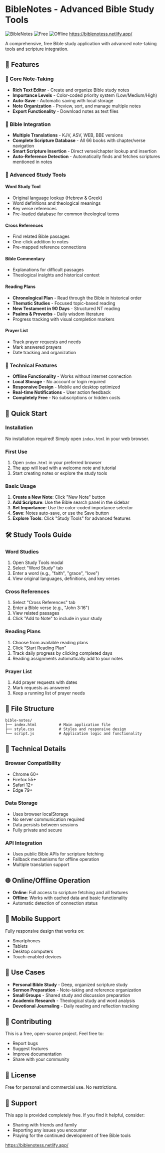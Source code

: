 # BibleNotes - Advanced Bible Study Tools

![BibleNotes](https://img.shields.io/badge/Bible-Study%20Tools-blue)
![Free](https://img.shields.io/badge/Price-Free-success)
![Offline](https://img.shields.io/badge/Feature-Offline%20Capable-orange)
https://biblenotess.netlify.app/

A comprehensive, free Bible study application with advanced note-taking tools and scripture integration.

## 🌟 Features

### 📝 Core Note-Taking
- **Rich Text Editor** - Create and organize Bible study notes
- **Importance Levels** - Color-coded priority system (Low/Medium/High)
- **Auto-Save** - Automatic saving with local storage
- **Note Organization** - Preview, sort, and manage multiple notes
- **Export Functionality** - Download notes as text files

### 📖 Bible Integration
- **Multiple Translations** - KJV, ASV, WEB, BBE versions
- **Complete Scripture Database** - All 66 books with chapter/verse navigation
- **Smart Scripture Insertion** - Direct verse/chapter lookup and insertion
- **Auto-Reference Detection** - Automatically finds and fetches scriptures mentioned in notes

### 🔬 Advanced Study Tools

#### Word Study Tool
- Original language lookup (Hebrew & Greek)
- Word definitions and theological meanings
- Key verse references
- Pre-loaded database for common theological terms

#### Cross References
- Find related Bible passages
- One-click addition to notes
- Pre-mapped reference connections

#### Bible Commentary
- Explanations for difficult passages
- Theological insights and historical context

#### Reading Plans
- **Chronological Plan** - Read through the Bible in historical order
- **Thematic Studies** - Focused topic-based reading
- **New Testament in 90 Days** - Structured NT reading
- **Psalms & Proverbs** - Daily wisdom literature
- Progress tracking with visual completion markers

#### Prayer List
- Track prayer requests and needs
- Mark answered prayers
- Date tracking and organization

### 💾 Technical Features
- **Offline Functionality** - Works without internet connection
- **Local Storage** - No account or login required
- **Responsive Design** - Mobile and desktop optimized
- **Real-time Notifications** - User action feedback
- **Completely Free** - No subscriptions or hidden costs

## 🚀 Quick Start

### Installation
No installation required! Simply open `index.html` in your web browser.

### First Use
1. Open `index.html` in your preferred browser
2. The app will load with a welcome note and tutorial
3. Start creating notes or explore the study tools

### Basic Usage
1. **Create a New Note**: Click "New Note" button
2. **Add Scripture**: Use the Bible search panel in the sidebar
3. **Set Importance**: Use the color-coded importance selector
4. **Save**: Notes auto-save, or use the Save button
5. **Explore Tools**: Click "Study Tools" for advanced features

## 🛠️ Study Tools Guide

### Word Studies
1. Open Study Tools modal
2. Select "Word Study" tab
3. Enter a word (e.g., "faith", "grace", "love")
4. View original languages, definitions, and key verses

### Cross References
1. Select "Cross References" tab
2. Enter a Bible verse (e.g., "John 3:16")
3. View related passages
4. Click "Add to Note" to include in your study

### Reading Plans
1. Choose from available reading plans
2. Click "Start Reading Plan"
3. Track daily progress by clicking completed days
4. Reading assignments automatically add to your notes

### Prayer List
1. Add prayer requests with dates
2. Mark requests as answered
3. Keep a running list of prayer needs

## 📁 File Structure
```
bible-notes/
├── index.html          # Main application file
├── style.css           # Styles and responsive design
└── script.js           # Application logic and functionality
```

## 🔧 Technical Details

### Browser Compatibility
- Chrome 60+
- Firefox 55+
- Safari 12+
- Edge 79+

### Data Storage
- Uses browser localStorage
- No server communication required
- Data persists between sessions
- Fully private and secure

### API Integration
- Uses public Bible APIs for scripture fetching
- Fallback mechanisms for offline operation
- Multiple translation support

## 🌐 Online/Offline Operation

- **Online**: Full access to scripture fetching and all features
- **Offline**: Works with cached data and basic functionality
- Automatic detection of connection status

## 📱 Mobile Support

Fully responsive design that works on:
- Smartphones
- Tablets
- Desktop computers
- Touch-enabled devices

## 🎯 Use Cases

- **Personal Bible Study** - Deep, organized scripture study
- **Sermon Preparation** - Note-taking and reference organization
- **Small Groups** - Shared study and discussion preparation
- **Academic Research** - Theological study and word analysis
- **Devotional Journaling** - Daily reading and reflection tracking

## 🤝 Contributing

This is a free, open-source project. Feel free to:
- Report bugs
- Suggest features
- Improve documentation
- Share with your community

## 📄 License

Free for personal and commercial use. No restrictions.

## 🙏 Support

This app is provided completely free. If you find it helpful, consider:
- Sharing with friends and family
- Reporting any issues you encounter
- Praying for the continued development of free Bible tools

https://biblenotess.netlify.app/
